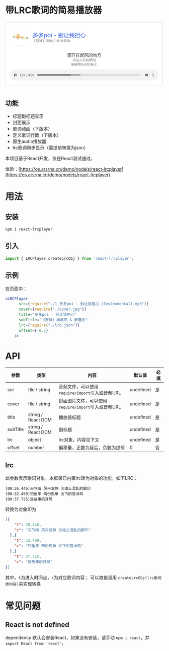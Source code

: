 # 带LRC歌词的简易播放器

![1696321521157](image/README/1696321521157.png)

## 功能

- 标题副标题显示
- 封面展示
- 歌词动画（下版本）
- 定义歌词行数（下版本）
- 原生audio播放器
- lrc歌词同步显示（需提前转换为json）

本项目基于React开发，仅在React测试通过。

体验：[https://os.arsrna.cn/demo/nodejs/react-lrcplayer](https://os.arsrna.cn/demo/nodejs/react-lrcplayer)

# 用法

## 安装

```
npm i react-lrcplayer
```

## 引入

````jsx
import { LRCPlayer,createLrcObj } from 'react-lrcplayer';
````

## 示例

在页面中：

````jsx
<LRCPlayer
      src={require("./1_多多poi - 别让我担心_(Instrumental).mp3")}
      cover={require("./cover.jpg")}
      title="多多poi - 别让我担心"
      subTitle="《原神》周年庆 & 新春会"
      lrc={require("./lrc.json")}
      offset={-0.3}
    />
````

# API

| 参数     | 类型               | 内容                                                 | 默认值    | 必填 |
| -------- | ------------------ | ---------------------------------------------------- | --------- | ---- |
| src      | file / string      | 音频文件，可以使用 `require/import`引入或音频URL     | undefined | 是   |
| cover    | file / string      | 封面图片文件，可以使用 `require/import`引入或音频URL | undefined | 是   |
| title    | string / React DOM | 播放器标题                                           | undefined | 是   |
| subTitle | string / React DOM | 副标题                                               | undefined | 是   |
| lrc      | object             | lrc对象，内容见下文                                  | undefined | 是   |
| offset   | number             | 偏移量，正数为延后，负数为提前                       | 0         | 否   |

## lrc

此参数表示歌词对象，本框架已内置lrc转为对象的功能，如下LRC：

```text
[00:26.446]天气晴 风平浪静 沙滩上混乱的脚印
[00:32.499]钓鱼竿 两份孤单 会飞的落汤鸡
[00:37.725]是故事的开局
```

转换为对象即为

```json
[{
    "t": 26.446,
    "c": "天气晴 风平浪静 沙滩上混乱的脚印"
  },{
    "t": 32.499,
    "c": "钓鱼竿 两份孤单 会飞的落汤鸡"
  },{
    "t": 37.725,
    "c": "是故事的开局"
}]
```

其中，`t`为进入时间点，`c`为对应歌词内容；
可以直接调用 `createLrcObj(lrc歌词原内容)`来实现转换

# 常见问题

## React is not defined

dependency 默认会安装React，如果没有安装，请手动 `npm i react`，并 `import React from 'react';`
